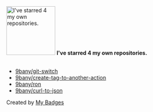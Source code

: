 <img src="https://my-badges.github.io/my-badges/self-star.png" alt="I&apos;ve starred 4 my own repositories." title="I&apos;ve starred 4 my own repositories." width="128">
<strong>I&apos;ve starred 4 my own repositories.</strong>
<br><br>

- <a href="https://github.com/9bany/git-switch">9bany/git-switch</a>
- <a href="https://github.com/9bany/create-tag-to-another-action">9bany/create-tag-to-another-action</a>
- <a href="https://github.com/9bany/ron">9bany/ron</a>
- <a href="https://github.com/9bany/curl-to-json">9bany/curl-to-json</a>


Created by <a href="https://github.com/my-badges/my-badges">My Badges</a>